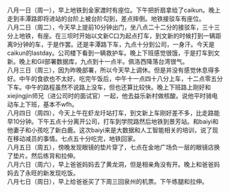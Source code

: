 八月一日（周一），早上地铁到金家渡时有座位。下午把折扇拿给了caikun。晚上走到丰潭路即将进站的台阶上被台阶勾到，差点摔倒。地铁接驳车有座位。</br>
八月二日（周二），今天早上提前10分钟出门，坐八点二十二分的接驳车，三十三分上地铁，有座。在三坝时开始以文新C口为起点打车，到文新的时候打到一辆距离9分钟的车，于是作罢。还是丰潭路下车，九点十分到公司，一身汗。今天是caikun的lastday。公司楼下看到一辆救护车。晚上下班感觉很饿，于是打车到文新。晚上和Gil部署数据库，九点到十一点半。佩洛西降落台湾很气。</br>
八月三日（周三），因为昨晚部署，所以今天早上调休。但是并没有感觉休息得多好。中午的食欲也不太好。吃完午饭后，中午十一点四十八分上车，十二点零五分下车。中午的路程虽然不说路上没车，但也还算比较快。晚上下班路上刚好和xiejingjin师兄（进公司时的面试官）一起，他去益乐新村做核酸。说他平时骑电动车上下班，基本不wfh。</br>
八月四日（周四），今天上午在虾龙圩站打车，到文新上车刚好差不多，比走路能早10分钟。下午五点十分离开公司，打车到学院路然后地铁到景芳站。和baiyi和他妻子和小孩吃了新白鹿。这次baiyi来是大数据和人工智能相关的培训，说了现在移动减员的事情。七点五十分吃完，地铁回家。</br>
八月五日（周五），傍晚发现眼镜的垫片穿了，七点在金地广场负一层的眼镜店换了垫片。然后练背和拉伸。</br>
八月六日（周六），早上爸爸妈妈去了黄龙洞，但是相亲角没有开。晚上和爸爸妈妈去了永旺的新发现吃饭。</br>
八月七日（周日），早上给爸爸买了下周三回泉州的机票。下午练腿和拉伸。</br>
